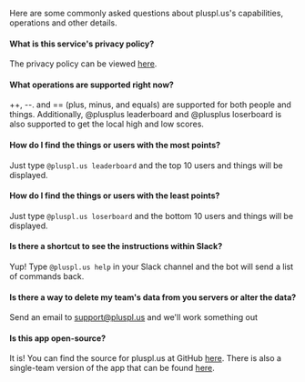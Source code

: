 Here are some commonly asked questions about pluspl.us's capabilities, operations and other details.


#### What is this service's privacy policy?

The privacy policy can be viewed [here](/privacy_policy).

#### What operations are supported right now?

++, --. and == (plus, minus, and equals) are supported for both people and things. Additionally, @plusplus leaderboard and @plusplus loserboard is also supported to get the local high and low scores. 

#### How do I find the things or users with the most points?

Just type `@pluspl.us leaderboard` and the top 10 users and things will be displayed.

#### How do I find the things or users with the least points?

Just type `@pluspl.us loserboard` and the bottom 10 users and things will be displayed.

#### Is there a shortcut to see the instructions within Slack?

Yup! Type `@pluspl.us help` in your Slack channel and the bot will send a list of commands back.

#### Is there a way to delete my team's data from you servers or alter the data?

Send an email to support@pluspl.us and we'll work something out

#### Is this app open-source?

It is! You can find the source for pluspl.us at GitHub [here](https://github.com/Conway/pluspl.us). 
There is also a single-team version of the app that can be found [here](https://github.com/Conway/plusplus-standalone).